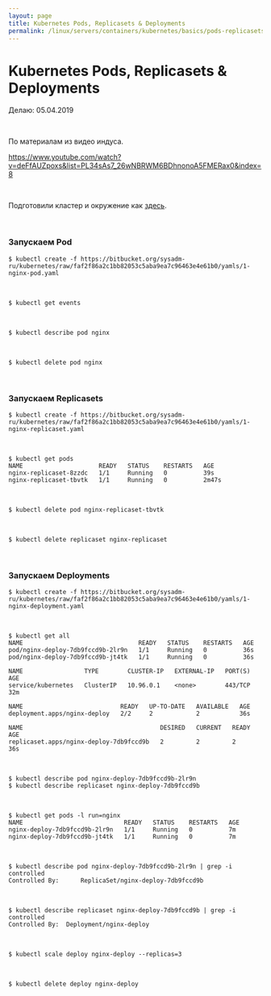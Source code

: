 ```yaml
---
layout: page
title: Kubernetes Pods, Replicasets & Deployments
permalink: /linux/servers/containers/kubernetes/basics/pods-replicasets-deployments/
---
```


# Kubernetes Pods, Replicasets & Deployments

Делаю: 05.04.2019

<br/>

По материалам из видео индуса.

https://www.youtube.com/watch?v=deFfAUZpoxs&list=PL34sAs7_26wNBRWM6BDhnonoA5FMERax0&index=8

<br/>

Подготовили кластер и окружение как <a href="/linux/servers/containers/kubernetes/kubeadm/prepared-cluster/">здесь</a>.

<br/>

### Запускаем Pod

    $ kubectl create -f https://bitbucket.org/sysadm-ru/kubernetes/raw/faf2f86a2c1bb82053c5aba9ea7c96463e4e61b0/yamls/1-nginx-pod.yaml

<br/>

    $ kubectl get events

<br/>

    $ kubectl describe pod nginx

<br/>

    $ kubectl delete pod nginx

<br/>

### Запускаем Replicasets

    $ kubectl create -f https://bitbucket.org/sysadm-ru/kubernetes/raw/faf2f86a2c1bb82053c5aba9ea7c96463e4e61b0/yamls/1-nginx-replicaset.yaml

<br/>

    $ kubectl get pods
    NAME                     READY   STATUS    RESTARTS   AGE
    nginx-replicaset-8zzdc   1/1     Running   0          39s
    nginx-replicaset-tbvtk   1/1     Running   0          2m47s

<br/>

    $ kubectl delete pod nginx-replicaset-tbvtk

<br/>

    $ kubectl delete replicaset nginx-replicaset

<br/>

### Запускаем Deployments

    $ kubectl create -f https://bitbucket.org/sysadm-ru/kubernetes/raw/faf2f86a2c1bb82053c5aba9ea7c96463e4e61b0/yamls/1-nginx-deployment.yaml

<br/>

    $ kubectl get all
    NAME                                READY   STATUS    RESTARTS   AGE
    pod/nginx-deploy-7db9fccd9b-2lr9n   1/1     Running   0          36s
    pod/nginx-deploy-7db9fccd9b-jt4tk   1/1     Running   0          36s

    NAME                 TYPE        CLUSTER-IP   EXTERNAL-IP   PORT(S)   AGE
    service/kubernetes   ClusterIP   10.96.0.1    <none>        443/TCP   32m

    NAME                           READY   UP-TO-DATE   AVAILABLE   AGE
    deployment.apps/nginx-deploy   2/2     2            2           36s

    NAME                                      DESIRED   CURRENT   READY   AGE
    replicaset.apps/nginx-deploy-7db9fccd9b   2         2         2       36s

<br/>

    $ kubectl describe pod nginx-deploy-7db9fccd9b-2lr9n
    $ kubectl describe replicaset nginx-deploy-7db9fccd9b

<br/>

    $ kubectl get pods -l run=nginx
    NAME                            READY   STATUS    RESTARTS   AGE
    nginx-deploy-7db9fccd9b-2lr9n   1/1     Running   0          7m
    nginx-deploy-7db9fccd9b-jt4tk   1/1     Running   0          7m

<br/>

    $ kubectl describe pod nginx-deploy-7db9fccd9b-2lr9n | grep -i controlled
    Controlled By:      ReplicaSet/nginx-deploy-7db9fccd9b

<br/>

    $ kubectl describe replicaset nginx-deploy-7db9fccd9b | grep -i controlled
    Controlled By:  Deployment/nginx-deploy

<br/>

    $ kubectl scale deploy nginx-deploy --replicas=3

<br/>

    $ kubectl delete deploy nginx-deploy

<!--

### port-forward


kubectl run nginx --image nginx

kubectl get pods

kubectl port-forward nginx-sdfdf 8080:80

kubectl logs nginx-sdfdf

kubectl scale deploy nginx --replicas2


kubectl expose deployment nginx --type NodePort --port 80


kubectl describe svc nginx

-->
